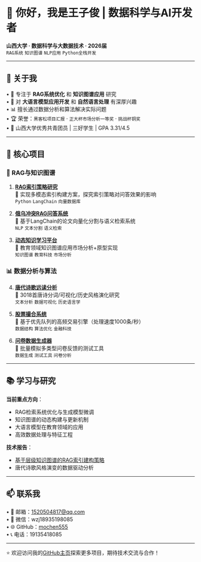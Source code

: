 # 👋 你好，我是王子俊 | 数据科学与AI开发者

**山西大学 · 数据科学与大数据技术 · 2026届**  
`RAG系统` `知识图谱` `NLP应用` `Python全栈开发`

---

## 🚀 关于我

• 🌱 专注于 **RAG系统优化** 和 **知识图谱应用** 研究  
• 🔭 对 **大语言模型应用开发** 和 **自然语言处理** 有深厚兴趣  
• 📊 擅长通过数据分析和算法解决实际问题  
• 🏆 荣誉：`黑客松项目汇报` · `正大杯市场分析一等奖` · `挑战杯铜奖`  
• 🏫 山西大学优秀共青团员 | 三好学生 | GPA 3.31/4.5



---

## 🌟 核心项目

### 🧠 RAG与知识图谱
1. **[RAG索引策略研究](https://github.com/mochen555/Rag-kg)**  
   📌 实现多模态索引构建方案，探究索引策略对问答效果的影响  
   `Python` `LangChain` `向量数据库`

2. **[俄乌冲突RAG问答系统](https://github.com/mochen555/rag_system)**  
   📌 基于LangChain的论文向量化分割与语义检索系统  
   `NLP` `文本分割` `语义检索`

3. **[动态知识学习平台](https://github.com/mochen555/kg-learning-platform)**  
   📌 教育领域知识图谱应用市场分析+原型实现  
   `知识图谱` `教育科技` `市场分析`

### 📊 数据分析与算法
4. **[唐代诗歌远读分析](https://github.com/mochen555/Distant-Reading)**  
   📌 3018首唐诗分词/可视化/历史风格演化研究  
   `文本分析` `数据可视化` `历史语言学`

5. **[股票撮合系统](https://github.com/mochen555/stock-trading-system)**  
   📌 基于优先队列的高频交易引擎（处理速度1000条/秒）  
   `数据结构` `算法优化` `金融科技`

6. **[问卷数据生成器](https://github.com/mochen555/data-generate)**  
   📌 批量模拟多类型问卷反馈的测试工具  
   `数据生成` `测试工具` `问卷分析`

---

## 📚 学习与研究
**当前重点方向**：
- RAG检索系统优化与生成模型微调
- 知识图谱的动态构建与更新机制
- 大语言模型在教育领域的应用
- 高效数据处理与特征工程

**技术报告**：
- [基于层级知识图谱的RAG索引建构策略](https://mp.weixin.qq.com/s/X1P7_4F8JuBFGAHACtSNIw)
- 唐代诗歌风格演变的数据驱动分析

---

## 📫 联系我
• 📧 邮箱：1520504817@qq.com  
• 📱 微信：wzj18935198085  
• 🌐 GitHub：[mochen555](https://github.com/mochen555)  
• 📞 电话：19135418085

---

⭐️ 欢迎访问我的[GitHub主页](https://github.com/mochen555)探索更多项目，期待技术交流与合作！
